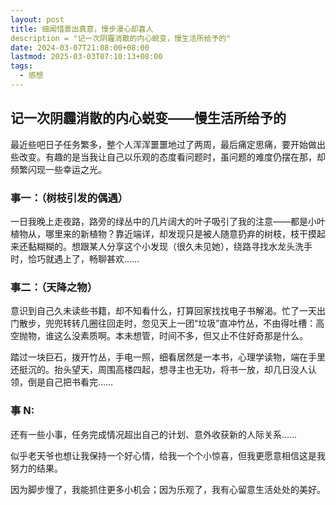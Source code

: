 ```yaml
---
layout: post
title: 细闻惜景出真意，慢步漫心却喜人
description = "记一次阴霾消散的内心蜕变，慢生活所给予的"
date: 2024-03-07T21:08:00+08:00
lastmod: 2025-03-03T07:10:13+08:00
tags:
  - 感想
---
```

## 记一次**阴霾消散的内心蜕变**——慢生活所给予的

最近些吧日子任务繁多，整个人浑浑噩噩地过了两周，最后痛定思痛，要开始做出些改变。有趣的是当我让自己以乐观的态度看问题时，虽问题的难度仍摆在那，却频繁闪现一些幸运之光。

### 事一：（树枝引发的偶遇）

一日我晚上走夜路，路旁的绿丛中的几片阔大的叶子吸引了我的注意——都是小叶植物从，哪里来的新植物？靠近端详，却发现只是被人随意扔弃的树枝，枝干摸起来还黏糊糊的。想跟某人分享这个小发现（很久未见她），绕路寻找水龙头洗手时，恰巧就遇上了，畅聊甚欢……

### 事二：（天降之物）

意识到自己久未读些书籍，却不知看什么，打算回家找找电子书解渴。忙了一天出门散步，兜兜转转几圈往回走时，忽见天上一团“垃圾”直冲竹丛，不由得吐槽：高空抛物，谁这么没素质啊。本未想管，时间不多，但又止不住好奇那是什么。

踏过一块巨石，拨开竹丛，手电一照，细看居然是一本书，心理学读物，端在手里还挺沉的。抬头望天，周围高楼四起，想寻主也无功，将书一放，却几日没人认领，倒是自己把书看完……

### 事 N:

还有一些小事，任务完成情况超出自己的计划、意外收获新的人际关系……

似乎老天爷也想让我保持一个好心情，给我一个个小惊喜，但我更愿意相信这是我努力的结果。

因为脚步慢了，我能抓住更多小机会；因为乐观了，我有心留意生活处处的美好。
